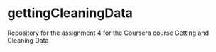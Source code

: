 # gettingCleaningData
Repository for the assignment 4 for the Coursera course Getting and Cleaning Data
